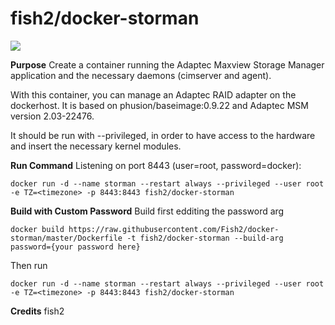 # fish2/docker-storman
[![](https://images.microbadger.com/badges/image/fish2/docker-storman.svg)](https://microbadger.com/images/fish2/docker-storman "Get your own image badge on microbadger.com")

**Purpose**
Create a container running the Adaptec Maxview Storage Manager application and the necessary daemons (cimserver and agent).

With this container, you can manage an Adaptec RAID adapter on the dockerhost. It is based on phusion/baseimage:0.9.22 and Adaptec MSM version 2.03-22476.

It should be run with --privileged, in order to have access to the hardware and insert the necessary kernel modules.

**Run Command**
Listening on port 8443 (user=root, password=docker):

	docker run -d --name storman --restart always --privileged --user root -e TZ=<timezone> -p 8443:8443 fish2/docker-storman


**Build with Custom Password**
Build first edditing the password arg

	docker build https://raw.githubusercontent.com/Fish2/docker-storman/master/Dockerfile -t fish2/docker-storman --build-arg password={your password here}

Then run

	docker run -d --name storman --restart always --privileged --user root -e TZ=<timezone> -p 8443:8443 fish2/docker-storman

**Credits**
fish2
